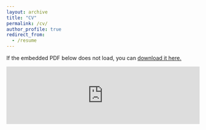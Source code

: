 ```yaml
---
layout: archive
title: "CV"
permalink: /cv/
author_profile: true
redirect_from:
  - /resume
---
```


If the embedded PDF below does not load, you can <u><a href="https://awfderry.github.io/AD_resume_2pg_jul2023.pdf">download it here.</a></u>
<br/>

<embed src="https://awfderry.github.io/AD_resume_2pg_jul2023.pdf" type="application/pdf" width="100%" />
